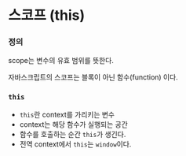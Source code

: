# 스코프 \(this\)

### 정의

scope는 변수의 유효 범위를 뜻한다. 



자바스크립트의 스코프는 블록이 아닌 함수\(function\) 이다.



### `this`

* `this`란 context를 가리키는 변수
* context는 해당 함수가 실행되는 공간
* 함수를 호출하는 순간 `this`가 생긴다.
* 전역 context에서 `this`는 `window`이다.

